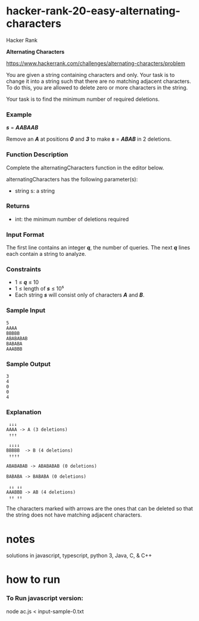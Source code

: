 # hacker-rank-20-easy-alternating-characters

Hacker Rank

**Alternating Characters**

https://www.hackerrank.com/challenges/alternating-characters/problem

You are given a string containing characters  and  only. Your task is to change it into a string such that there are no matching adjacent characters. To do this, you are allowed to delete zero or more characters in the string.

Your task is to find the minimum number of required deletions.

### **Example**

***s*** = ***AABAAB***

Remove an ***A*** at positions ***0***  and ***3*** to make ***s*** = ***ABAB*** in 2 deletions.

### **Function Description**

Complete the alternatingCharacters function in the editor below.

alternatingCharacters has the following parameter(s):

- string s: a string

### **Returns**

- int: the minimum number of deletions required

### **Input Format**

The first line contains an integer ***q***, the number of queries.
The next ***q*** lines each contain a string  to analyze.

### **Constraints**

- 1 ≤ ***q*** ≤ 10
- 1 ≤ length of ***s*** ≤ 10⁵
- Each string ***s*** will consist only of characters ***A*** and ***B***.

### **Sample Input**

```
5
AAAA
BBBBB
ABABABAB
BABABA
AAABBB
```

### **Sample Output**

```
3
4
0
0
4
```

### **Explanation**

```
 ↓↓↓
AAAA -> A (3 deletions)
 ↑↑↑

 ↓↓↓↓
BBBBB  -> B (4 deletions)
 ↑↑↑↑

ABABABAB -> ABABABAB (0 deletions)

BABABA -> BABABA (0 deletions)

 ↓↓ ↓↓
AAABBB -> AB (4 deletions)
 ↑↑ ↑↑
```

The characters marked with arrows are the ones that can be deleted so that the string does not have matching adjacent characters.

# **notes**

solutions in javascript, typescript, python 3, Java, C, & C++ 

# **how to run**

### **To Run javascript version:**

node ac.js < input-sample-0.txt 
